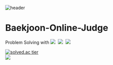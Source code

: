 ![header](https://capsule-render.vercel.app/api?type=waving&color=auto&height=300&section=header&text=jaehoo1%20&fontSize=90)

# Baekjoon-Online-Judge
Problem Solving with
<img src="https://img.shields.io/badge/C-A8B9CC?style=flat-square&logo=C&logoColor=white"/></a>&nbsp;
<img src="https://img.shields.io/badge/C++-00599C?style=flat-square&logo=C%2B%2B&logoColor=white"/></a>&nbsp;
<img src="https://img.shields.io/badge/Python-E6B91E?style=flat-square&logo=python&logoColor=white"/></a>&nbsp;

[![solved.ac tier](http://mazassumnida.wtf/api/v2/generate_badge?boj=jaehoo1)](https://solved.ac/jaehoo1)  
![](https://c.tenor.com/PK95lqgvj4kAAAAi/%EC%8B%A0%EB%82%98%EB%8A%94%EB%86%8D%EB%8B%B4%EA%B3%B0-%EC%A0%95%EC%8B%A0%EC%82%AC%EB%82%98%EC%9A%B4%EB%86%8D%EB%8B%B4%EA%B3%B0.gif)
